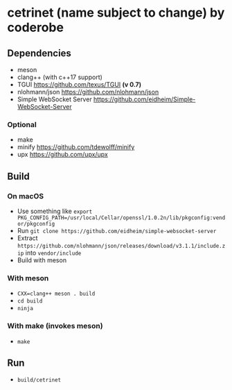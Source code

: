# cetrinet (name subject to change) by coderobe

## Dependencies
- meson
- clang++ (with c++17 support)
- TGUI https://github.com/texus/TGUI **(v 0.7)**
- nlohmann/json https://github.com/nlohmann/json
- Simple WebSocket Server https://github.com/eidheim/Simple-WebSocket-Server

### Optional
- make
- minify https://github.com/tdewolff/minify
- upx https://github.com/upx/upx

## Build

### On macOS
- Use something like `export PKG_CONFIG_PATH=/usr/local/Cellar/openssl/1.0.2n/lib/pkgconfig:vendor/pkgconfig`
- Run `git clone https://github.com/eidheim/simple-websocket-server`
- Extract `https://github.com/nlohmann/json/releases/download/v3.1.1/include.zip` into `vendor/include`
- Build with meson

### With meson
- `CXX=clang++ meson . build`
- `cd build`
- `ninja`

### With make (invokes meson)
- `make`

## Run
- `build/cetrinet`
